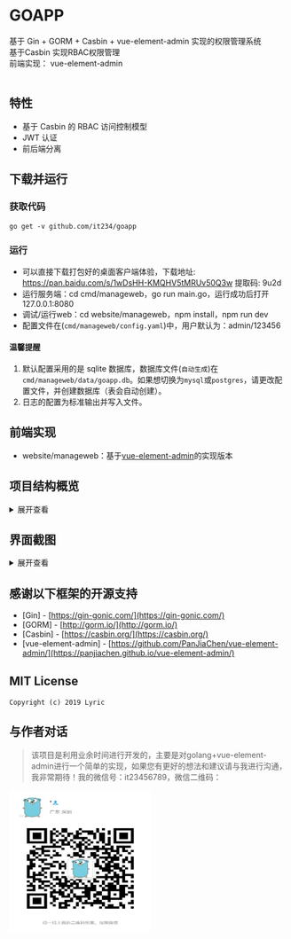 <h1>GOAPP</h1>

<div>
 基于 Gin + GORM + Casbin + vue-element-admin 实现的权限管理系统 <br/>
 基于Casbin 实现RBAC权限管理 <br/>
 前端实现： vue-element-admin <br/>
</div>
<br/>

## 特性

- 基于 Casbin 的 RBAC 访问控制模型
- JWT 认证
- 前后端分离

## 下载并运行

### 获取代码

```
go get -v github.com/it234/goapp
```

### 运行

- 可以直接下载打包好的桌面客户端体验，下载地址: https://pan.baidu.com/s/1wDsHH-KMQHV5tMRUv50Q3w 提取码: 9u2d 
- 运行服务端：cd cmd/manageweb，go run main.go，运行成功后打开 127.0.0.1:8080
- 调试/运行web：cd website/manageweb，npm install，npm run dev
- 配置文件在(`cmd/manageweb/config.yaml`)中，用户默认为：admin/123456


#### 温馨提醒

1. 默认配置采用的是 sqlite 数据库，数据库文件(`自动生成`)在`cmd/manageweb/data/goapp.db`。如果想切换为`mysql`或`postgres`，请更改配置文件，并创建数据库（表会自动创建）。
2. 日志的配置为标准输出并写入文件。

## 前端实现

- website/manageweb：基于[vue-element-admin](https://github.com/PanJiaChen/vue-element-admin)的实现版本

## 项目结构概览

<details>
<summary>展开查看</summary>
<pre><code>.
├── cmd  项目的主要应用
├── internal  私有应用程序和库代码
├── pkg  外部应用程序可以使用的库代码
├── vendor  项目依赖的其他第三方库
├── website  vue-element-admin
</code></pre>
</details>


## 界面截图

<details>
<summary>展开查看</summary>
<pre><code>.
<img src="./login.jpeg" width="900" height="600" /><br/><br/>
<img src="./icon.jpeg" width="900" height="900" /><br/><br/>
<img src="./menu.jpeg" width="900" height="900" /><br/><br/>
<img src="./role.jpeg" width="900" height="900" /><br/><br/>
<img src="./admins.jpeg" width="900" height="900" /><br/><br/>
</code></pre>
</details>


## 感谢以下框架的开源支持

- [Gin] - [https://gin-gonic.com/](https://gin-gonic.com/)
- [GORM] - [http://gorm.io/](http://gorm.io/)
- [Casbin] - [https://casbin.org/](https://casbin.org/)
- [vue-element-admin] - [https://github.com/PanJiaChen/vue-element-admin/](https://panjiachen.github.io/vue-element-admin/)


## MIT License

    Copyright (c) 2019 Lyric

## 与作者对话

> 该项目是利用业余时间进行开发的，主要是对golang+vue-element-admin进行一个简单的实现，如果您有更好的想法和建议请与我进行沟通，我非常期待！我的微信号：it23456789，微信二维码：

<img src="./wechat.jpeg" width="256" height="256" />




